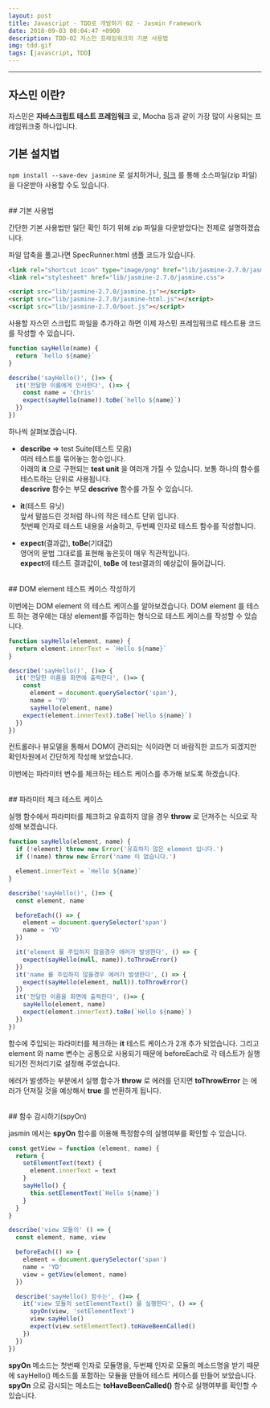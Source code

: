 ```yaml
---
layout: post
title: Javascript - TDD로 개발하기 02 - Jasmin Framework
date: 2018-09-03 00:04:47 +0900
description: TDD-02 자스민 프레임워크의 기본 사용법
img: tdd.gif
tags: [javascript, TDD]
---
```

---

## 자스민 이란?

자스민은 **자바스크립트 테스트 프레임워크** 로, Mocha 등과 같이 가장 많이 사용되는 프레임워크중 하나입니다.

## 기본 설치법

`npm install --save-dev jasmine` 로 설치하거나,
[링크](https://github.com/jasmine/jasmine/releases) 를 통해 소스파일(zip 파일)을 다운받아 사용할 수도 있습니다.

<br/>
## 기본 사용법

간단한 기본 사용법만 일단 확인 하기 위해 zip 파일을 다운받았다는 전제로 설명하겠습니다.<br/>

파일 압축을 풀고나면 SpecRunner.html 샘플 코드가 있습니다.

```html
<link rel="shortcut icon" type="image/png" href="lib/jasmine-2.7.0/jasmine_favicon.png">
<link rel="stylesheet" href="lib/jasmine-2.7.0/jasmine.css">

<script src="lib/jasmine-2.7.0/jasmine.js"></script>
<script src="lib/jasmine-2.7.0/jasmine-html.js"></script>
<script src="lib/jasmine-2.7.0/boot.js"></script>
```

사용할 자스민 스크립트 파일을 추가하고 하면 이제 자스민 프레임워크로 테스트용 코드를 작성할 수 있습니다.

```javascript
function sayHello(name) {
  return `hello ${name}`
}

describe('sayHello()', ()=> {
  it('전달한 이름에게 인사한다', ()=> {
    const name = 'Chris'
    expect(sayHello(name)).toBe(`hello ${name}`)
  })
})
```

하나씩 살펴보겠습니다.

- **describe** => test Suite(테스트 모음)<br/>
  여러 테스트를 묶어놓는 함수입니다.<br/>
  아래의 **it** 으로 구현되는 **test unit** 을 여러개 가질 수 있습니다. 보통 하나의 함수를 테스트하는 단위로 사용됩니다.<br/>
  **descrive** 함수는 부모 **descrive** 함수를 가질 수 있습니다.<br/>

- **it**(테스트 유닛)<br/>
  앞서 말씀드린 것처럼 하나의 작은 테스트 단위 입니다.<br/>
  첫번째 인자로 테스트 내용을 서술하고, 두번째 인자로 테스트 함수를 작성합니다.<br/>

- **expect**(결과값), **toBe**(기대값)<br/>
  영어의 문법 그대로를 표현해 놓은듯이 매우 직관적입니다.<br/>
  **expect**에 테스트 결과값이, **toBe** 에 test결과의 예상값이 들어갑니다.<br/>

<br/>
## DOM element 테스트 케이스 작성하기

이번에는 DOM element 의 테스트 케이스를 알아보겠습니다.
DOM element 를 테스트 하는 경우에는 대상 element를 주입하는 형식으로 테스트 케이스를 작성할 수 있습니다.

```javascript
function sayHello(element, name) {
  return element.innerText = `Hello ${name}`
}

describe('sayHello()', ()=> {
  it('전달한 이름을 화면에 출력한다', ()=> {
    const
      element = document.querySelector('span'),
      name = 'YD'
      sayHello(element, name)
    expect(element.innerText).toBe(`Hello ${name}`)
  })
})
```
컨트롤러나 뷰모델을 통해서 DOM이 관리되는 식이라면 더 바람직한 코드가 되겠지만 확인차원에서 간단하게 작성해 보았습니다.

이번에는 파라미터 변수를 체크하는 테스트 케이스를 추가해 보도록 하겠습니다.

<br/>
## 파라미터 체크 테스트 케이스

실행 함수에서 파라미터를 체크하고 유효하지 않을 경우 **throw** 로 던져주는 식으로 작성해 보겠습니다.

```javascript
function sayHello(element, name) {
  if (!element) throw new Error('유효하지 않은 element 입니다.')
  if (!name) throw new Error('name 이 없습니다.')

  element.innerText = `Hello ${name}`
}

describe('sayHello()', ()=> {
  const element, name

  beforeEach(() => {
    element = document.querySelector('span')
    name = 'YD'
  })

  it('element 를 주입하지 않을경우 에러가 발생한다', () => {
    expect(sayHello(null, name)).toThrowError()
  })
  it('name 를 주입하지 않을경우 에러가 발생한다', () => {
    expect(sayHello(element, null)).toThrowError()
  })
  it('전달한 이름을 화면에 출력한다', ()=> {
    sayHello(element, name)
    expect(element.innerText).toBe(`Hello ${name}`)
  })
})
```

함수에 주입되는 파라미터를 체크하는 **it** 테스트 케이스가 2개 추가 되었습니다. 그리고 element 와 name 변수는 공통으로 사용되기 때문에 beforeEach로 각 테스트가 실행되기전 전처리기로 설정해 주었습니다.

에러가 발생하는 부분에서 실행 함수가 **throw** 로 에러를 던지면 **toThrowError** 는 에러가 던져질 것을 예상해서 **true** 를 반환하게 됩니다.

<br/>
## 함수 감시하기(spyOn)

jasmin 에서는 **spyOn** 함수를 이용해 특정함수의 실행여부를 확인할 수 있습니다.

```javascript
const getView = function (element, name) {
  return {
    setElementText(text) {
      element.innerText = text
    }
    sayHello() {
      this.setElementText(`Hello ${name}`)
    }
  }
}

describe('view 모듈의' () => {
  const element, name, view

  beforeEach(() => {
    element = document.querySelector('span')
    name = 'YD'
    view = getView(element, name)
  })

  describe('sayHello() 함수는', ()=> {
    it('view 모듈의 setElementText() 를 실행한다', () => {
      spyOn(view, 'setElementText')
      view.sayHello()
      expect(view.setElementText).toHaveBeenCalled()
    })
  })
})
```

**spyOn** 메소드는 첫번째 인자로 모듈명을, 두번째 인자로 모듈의 메소드명을 받기 때문에 sayHello() 메소드를 포함하는 모듈을 만들어 테스트 케이스를 만들어 보았습니다.<br/>
**spyOn** 으로 감시되는 메소드는 **toHaveBeenCalled()** 함수로 실행여부를 확인할 수 있습니다.